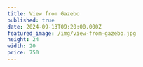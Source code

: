 ```yaml
---
title: View from Gazebo
published: true
date: 2024-09-13T09:20:00.000Z
featured_image: /img/view-from-gazebo.jpg
height: 24
width: 20
price: 750
---
```


